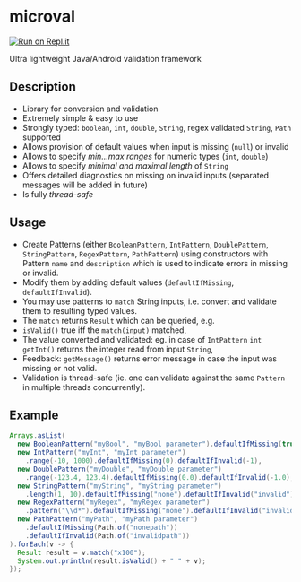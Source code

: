# microval
[![Run on Repl.it](https://repl.it/badge/github/tpitner/microval)](https://repl.it/github/tpitner/microval)

Ultra lightweight Java/Android validation framework 

## Description
- Library for conversion and validation 
- Extremely simple & easy to use
- Strongly typed: `boolean`, `int`, `double`, `String`, regex validated `String`, `Path` supported
- Allows provision of default values when input is missing (`null`) or invalid
- Allows to specify _min...max ranges_ for numeric types (`int`, `double`)
- Allows to specify _minimal and maximal length_ of `String` 
- Offers detailed diagnostics on missing on invalid inputs (separated messages will be added in future)
- Is fully _thread-safe_

## Usage
- Create Patterns (either `BooleanPattern`, `IntPattern`, `DoublePattern`, `StringPattern`, `RegexPattern`, `PathPattern`) using constructors with Pattern `name` and `description` which is used to indicate errors in missing or invalid.
- Modify them by adding default values (`defaultIfMissing`, `defaultIfInvalid`).
- You may use patterns to `match` String inputs, i.e. convert and validate them to resulting typed values. 
- The `match` returns `Result` which can be queried, e.g.
- `isValid()` true iff the `match(input)` matched,
- The value converted and validated: eg. in case of `IntPattern` `int getInt()` returns the integer read from input `String`,
- Feedback: `getMessage()` returns error message in case the input was missing or not valid. 
- Validation is thread-safe (ie. one can validate against the same `Pattern` in multiple threads concurrently).

## Example

```java
Arrays.asList(
  new BooleanPattern("myBool", "myBool parameter").defaultIfMissing(true),
  new IntPattern("myInt", "myInt parameter")
    .range(-10, 1000).defaultIfMissing(0).defaultIfInvalid(-1),
  new DoublePattern("myDouble", "myDouble parameter")
    .range(-123.4, 123.4).defaultIfMissing(0.0).defaultIfInvalid(-1.0),
  new StringPattern("myString", "myString parameter")
    .length(1, 10).defaultIfMissing("none").defaultIfInvalid("invalid"),
  new RegexPattern("myRegex", "myRegex parameter")
    .pattern("\\d*").defaultIfMissing("none").defaultIfInvalid("invalid"),
  new PathPattern("myPath", "myPath parameter")
    .defaultIfMissing(Path.of("nonepath"))
    .defaultIfInvalid(Path.of("invalidpath"))
).forEach(v -> {
  Result result = v.match("x100");
  System.out.println(result.isValid() + " " + v);
});
```
